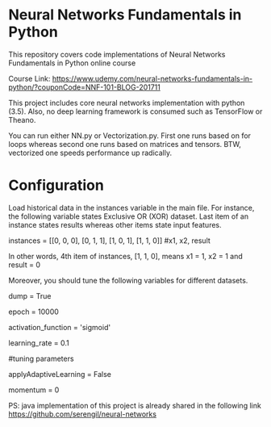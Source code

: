 # Neural Networks Fundamentals in Python

This repository covers code implementations of Neural Networks Fundamentals in Python online course

Course Link: https://www.udemy.com/neural-networks-fundamentals-in-python/?couponCode=NNF-101-BLOG-201711

This project includes core neural networks implementation with python (3.5). Also, no deep learning framework is consumed such as TensorFlow or Theano.

You can run either NN.py or Vectorization.py. First one runs based on for loops whereas second one runs based on matrices and tensors. BTW, vectorized one speeds performance up radically.

# Configuration

Load historical data in the instances variable in the main file. For instance, the following variable states Exclusive OR (XOR) dataset. Last item of an instance states results whereas other items state input features.

instances = [[0, 0, 0], [0, 1, 1], [1, 0, 1], [1, 1, 0]] #x1, x2, result

In other words, 4th item of instances, [1, 1, 0], means x1 = 1, x2 = 1 and result = 0

Moreover, you should tune the following variables for different datasets.

dump = True

epoch = 10000

activation_function = 'sigmoid'

learning_rate = 0.1

#tuning parameters

applyAdaptiveLearning = False

momentum = 0

PS: java implementation of this project is already shared in the following link
https://github.com/serengil/neural-networks
